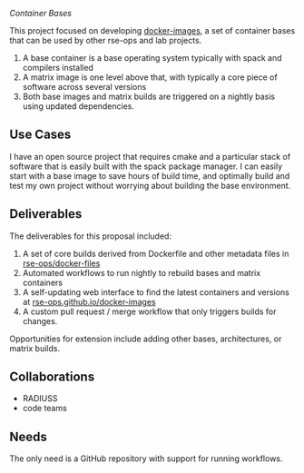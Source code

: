 _Container Bases_

This project focused on developing [docker-images](https://github.com/rse-ops/docker-images),
a set of container bases that can be used by other rse-ops and lab projects.

1. A base container is a base operating system typically with spack and compilers installed
2. A matrix image is one level above that, with typically a core piece of software across several versions
3. Both base images and matrix builds are triggered on a nightly basis using updated dependencies.

## Use Cases

I have an open source project that requires cmake and a particular stack of software that
is easily built with the spack package manager. I can easily start with a base image to
save hours of build time, and optimally build and test my own project without worrying about
building the base environment.

## Deliverables

The deliverables for this proposal included:

 1. A set of core builds derived from Dockerfile and other metadata files in [rse-ops/docker-files](https://github.com/rse-ops/docker-images)
 2. Automated workflows to run nightly to rebuild bases and matrix containers
 3. A self-updating web interface to find the latest containers and versions at [rse-ops.github.io/docker-images](https://rse-ops.github.io/docker-images)
 4. A custom pull request / merge workflow that only triggers builds for changes.

Opportunities for extension include adding other bases, architectures, or matrix builds.

## Collaborations

* RADIUSS
* code teams

## Needs

The only need is a GitHub repository with support for running workflows.
